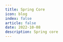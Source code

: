 ```yaml
---
title: Spring Core
icon: blog
index: false
article: false
date: 2022-10-08
description: Spring core
---
```

